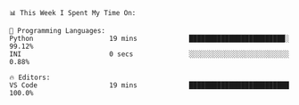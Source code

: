 <!--START_SECTION:waka-->
```text
📊 This Week I Spent My Time On: 

💬 Programming Languages: 
Python                   19 mins             ████████████████████████░   99.12% 
INI                      0 secs              ░░░░░░░░░░░░░░░░░░░░░░░░░   0.88%

🔥 Editors: 
VS Code                  19 mins             █████████████████████████   100.0%
```


<!--END_SECTION:waka-->
